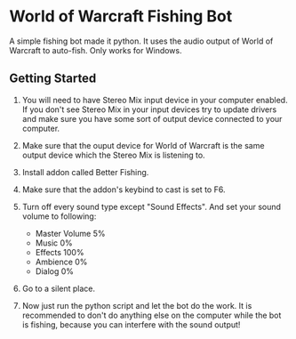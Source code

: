 # World of Warcraft Fishing Bot

A simple fishing bot made it python. It uses the audio output of World of Warcraft to auto-fish. Only works for Windows.

## Getting Started

1. You will need to have Stereo Mix input device in your computer enabled. If you don't see Stereo Mix in your input devices try to update drivers and make sure you have some sort of output device connected to your computer.

2. Make sure that the ouput device for World of Warcraft is the same output device which the Stereo Mix is listening to.

3. Install addon called Better Fishing.

4. Make sure that the addon's keybind to cast is set to F6.

5. Turn off every sound type except "Sound Effects". And set your sound volume to following:
    - Master Volume 5%
    - Music 0%
    - Effects 100%
    - Ambience 0%
    - Dialog 0%

6. Go to a silent place.

7. Now just run the python script and let the bot do the work. It is recommended to don't do anything else on the computer while the bot is fishing, because you can interfere with the sound output!